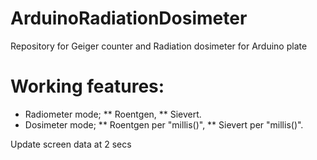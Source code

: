 # ArduinoRadiationDosimeter
Repository for Geiger counter and Radiation dosimeter for Arduino plate

# Working features:
* Radiometer mode;
** Roentgen,
** Sievert.
* Dosimeter mode;
** Roentgen per "millis()",
** Sievert per "millis()".

Update screen data at 2 secs
